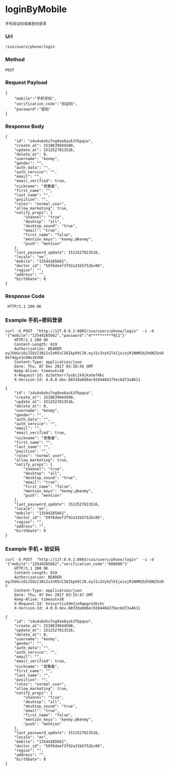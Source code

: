 # loginByMobile
    手机验证码或者密码登录
    
### Url
    /sso/users/phone/login
    
### Method
    POST

### Request Payload
    {
        "mobile":"手机号码",
        "verification_code":"验证码"，
        "password":"密码"
    }

### Response Body
    {
        "id": "z4u4s6ohz7ng9xe6azk3fbpqcw",
        "create_at": 1510639944500,
        "update_at": 1512527813516,
        "delete_at": 0,
        "username": "kenmy",
        "gender": "",
        "auth_data": "",
        "auth_service": "",
        "email": "",
        "email_verified": true,
        "nickname": "景雅曼",
        "first_name": "",
        "last_name": "",
        "position": "",
        "roles": "normal_user",
        "allow_marketing": true,
        "notify_props": {
            "channel": "true",
            "desktop": "all",
            "desktop_sound": "true",
            "email": "true",
            "first_name": "false",
            "mention_keys": "kenmy,@kenmy",
            "push": "mention"
        },
        "last_password_update": 1512527813516,
        "locale": "en",
        "mobile": "13544285662",
        "doctor_id": "59f6deef3f92a31b5752bc06",
        "region": "",
        "address": "",
        "birthDate": 0
    }
    
  
### Response Code
     HTTP/1.1 200 OK

### Example 手机+密码登录
    curl -X POST  "http://127.0.0.1:8065/sso/users/phone/login"  -i -d '{"mobile":"13544285662","password":"4**********011"}'
        HTTP/1.1 200 OK
        Content-Length: 619
        Authorization: BEARER eyJhbGciOiJIUzI1NiIsInR5cCI6IkpXVCJ9.eyJ1c2VyX2lkIjoiejR1NHM2b2h6N25nOXhlNmF6azNmYnBxY3ciLCJyb2xlcyI6Im5vcm1hbF91c2VyIiwicHJvcHMiOnsiYnJvd3NlciI6IkdvLWh0dHAtY2xpZW50LzEuMSIsIm9zIjoidW5rbm93biIsInBsYXRmb3JtIjoidW5rbm93biJ9LCJ0ZWFtX21lbWJlcnMiOm51bGwsImRldmljZV9pZCI6IiIsImlzX29hdXRoIjpmYWxzZSwiZXhwIjoxNTE0MzQ0MjU2LCJpYXQiOjE1MTI2MTYyNTYsImlzcyI6Ind3dy5hY2N1cm1lLmNvbSJ9.NcFz9hOv02JqJf3FqVupNXY2f-Def4qyo3cbNo1kV6E
        Content-Type: application/json
        Date: Thu, 07 Dec 2017 03:10:56 GMT
        Keep-Alive: timeout=38
        X-Request-Id: dz3othxrr7ysbcjk9jkxhef4bc
        X-Version-Id: 4.0.0.dev.8033da0d6ec9284484375ec6d73a4611

    {
        "id": "z4u4s6ohz7ng9xe6azk3fbpqcw",
        "create_at": 1510639944500,
        "update_at": 1512527813516,
        "delete_at": 0,
        "username": "kenmy",
        "gender": "",
        "auth_data": "",
        "auth_service": "",
        "email": "",
        "email_verified": true,
        "nickname": "景雅曼",
        "first_name": "",
        "last_name": "",
        "position": "",
        "roles": "normal_user",
        "allow_marketing": true,
        "notify_props": {
            "channel": "true",
            "desktop": "all",
            "desktop_sound": "true",
            "email": "true",
            "first_name": "false",
            "mention_keys": "kenmy,@kenmy",
            "push": "mention"
        },
        "last_password_update": 1512527813516,
        "locale": "en",
        "mobile": "13544285662",
        "doctor_id": "59f6deef3f92a31b5752bc06",
        "region": "",
        "address": "",
        "birthDate": 0
    }
### Example 手机 + 验证码
    curl -X POST  "http://127.0.0.1:8065/sso/users/phone/login"  -i -d '{"mobile":"13544285662","verification_code":"666666"}'
        HTTP/1.1 200 OK
        Content-Length: 619
        Authorization: BEARER eyJhbGciOiJIUzI1NiIsInR5cCI6IkpXVCJ9.eyJ1c2VyX2lkIjoiejR1NHM2b2h6N25nOXhlNmF6azNmYnBxY3ciLCJyb2xlcyI6Im5vcm1hbF91c2VyIiwicHJvcHMiOnsiYnJvd3NlciI6IkdvLWh0dHAtY2xpZW50LzEuMSIsIm9zIjoidW5rbm93biIsInBsYXRmb3JtIjoidW5rbm93biJ9LCJ0ZWFtX21lbWJlcnMiOm51bGwsImRldmljZV9pZCI6IiIsImlzX29hdXRoIjpmYWxzZSwiZXhwIjoxNTE0MzQ0NTQ3LCJpYXQiOjE1MTI2MTY1NDcsImlzcyI6Ind3dy5hY2N1cm1lLmNvbSJ9.yDE3N_Lv5yNrbRBXPPC7KYTd0HOEWbeWXG9qN2e22-Y
        Content-Type: application/json
        Date: Thu, 07 Dec 2017 03:15:47 GMT
        Keep-Alive: timeout=38
        X-Request-Id: hnszyrtiu3dm3je9qwgro3kchc
        X-Version-Id: 4.0.0.dev.8033da0d6ec9284484375ec6d73a4611

    {
        "id": "z4u4s6ohz7ng9xe6azk3fbpqcw",
        "create_at": 1510639944500,
        "update_at": 1512527813516,
        "delete_at": 0,
        "username": "kenmy",
        "gender": "",
        "auth_data": "",
        "auth_service": "",
        "email": "",
        "email_verified": true,
        "nickname": "景雅曼",
        "first_name": "",
        "last_name": "",
        "position": "",
        "roles": "normal_user",
        "allow_marketing": true,
        "notify_props": {
            "channel": "true",
            "desktop": "all",
            "desktop_sound": "true",
            "email": "true",
            "first_name": "false",
            "mention_keys": "kenmy,@kenmy",
            "push": "mention"
        },
        "last_password_update": 1512527813516,
        "locale": "en",
        "mobile": "13544285662",
        "doctor_id": "59f6deef3f92a31b5752bc06",
        "region": "",
        "address": "",
        "birthDate": 0
    }
